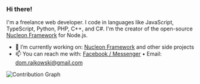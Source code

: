 ### Hi there!

I'm a freelance web developer. I code in languages like JavaScript, TypeScript, Python, PHP, C++, and C#. I'm the creator of the open-source [Nucleon Framework](https://github.com/nucleonjs/nucleon) for Node.js.

- 🔭 I’m currently working on: [Nucleon Framework](https://github.com/nucleonjs/nucleon) and other side projects
- 📫 You can reach me with: [Facebook / Messenger](https://www.facebook.com/dominik.rajkowski.9) • Email: dom.rajkowski@gmail.com

![Contribution Graph](https://activity-graph.herokuapp.com/graph?username=Doc077&custom_title=Doc077%20Contribution%20Activity%20Graph&bg_color=0D1117&color=b383ff&line=30363d&point=b383ff&hide_border=true)
